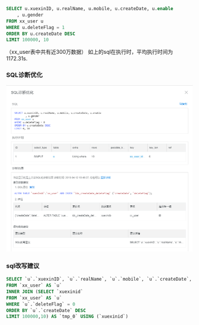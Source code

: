 ```sql
SELECT u.xuexinID, u.realName, u.mobile, u.createDate, u.enable
	, u.gender
FROM xx_user u
WHERE u.deleteFlag = 1
ORDER BY u.createDate DESC
LIMIT 100000, 10
```
（xx_user表中共有近300万数据）
如上的sql在执行时，平均执行时间为1172.31s.

### SQL诊断优化

![](image/sql-limit.jpg.png)


### sql改写建议

```sql
SELECT `u`.`xuexinID`, `u`.`realName`, `u`.`mobile`, `u`.`createDate`, `u`.`enable`, `u`.`gender`
FROM `xx_user` AS `u`
INNER JOIN (SELECT `xuexinid`
FROM `xx_user` AS `u`
WHERE `u`.`deleteFlag` = 0
ORDER BY `u`.`createDate` DESC
LIMIT 100000,10) AS `tmp_0` USING (`xuexinid`)

```
